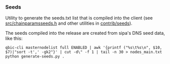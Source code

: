 ### Seeds ###

Utility to generate the seeds.txt list that is compiled into the client
(see [src/chainparamsseeds.h](/src/chainparamsseeds.h) and other utilities in [contrib/seeds](/contrib/seeds)).

The seeds compiled into the release are created from sipa's DNS seed data, like this:

    qbic-cli masternodelist full ENABLED | awk '{printf ("%s\t%s\n", $10, $7)|"sort -t',' -gk2"}' | cut -d\" -f 1 | tail -n 30 > nodes_main.txt
    python generate-seeds.py .
